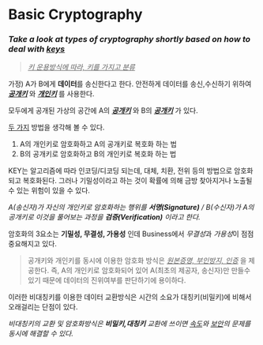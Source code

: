 
# Basic Cryptography

### *Take a look at types of cryptography shortly based on how to deal with <u>**keys**</u>*



> <u>*키 운용방식에 따라, 키를 가지고 분류*</u>


가정) A가 B에게 **데이터**를 송신한다고 한다.
안전하게 데이터를 송신,수신하기 위하여 ***<u>공개키</u>*** 와 ***<u>개인키***</u> 를 사용한다.


모두에게 공개된 가상의 공간에 A의 ***<u>공개키***</u> 와 B의 ***<u>공개키***</u> 가 있다.

<u>두 가지</u> 방법을 생각해 볼 수 있다.

1. A의 개인키로 암호화하고 A의 공개키로 복호화 하는 법
2. B의 공개키로 암호화하고 B의 개인키로 복호화 하는 법

KEY는 알고리즘에 따라 인코딩/디코딩 되는데, 대체, 치환, 전위 등의 방법으로 암호화 되고 복호화된다.
그러나 기밀성이라고 하는 것이 확률에 의해 금방 찾아지거나 노출될 수 있는 위험이 있을 수 있다.

*A(송신자)가 자신의 개인키로 암호화하는 행위를 **서명(Signature)** / B(수신자)가 A의 공개키로 이것을 풀어보는 과정을 **검증(Verification)** 이라고 한다.*

암호화의 3요소는 **기밀성, 무결성, 가용성** 인데 Business에서 *무결성*과 *가용성*이 점점 중요해지고 있다.

> 공개키와 개인키를 동시에 이용한 암호화 방식은 *<u>원본증명, 부인방지, 인증</u>* 을 제공한다. 즉, A의 개인키로 암호화되어 있어 A(최초의 제공자, 송신자)만 만들수 있기 때문에 데이터의 진위여부를 판단하기에 용이하다.

이러한 비대칭키를 이용한 데이터 교환방식은 시간의 소요가 대칭키(비밀키)에 비해서 오래걸리는 단점이 있다.

*비대칭키의 교환 및 암호화방식은 **비밀키,대칭키** 교환에 쓰이면 <u>속도</u>와 <u>보안</u>의 문제를 동시에 해결할 수 있다.* 
